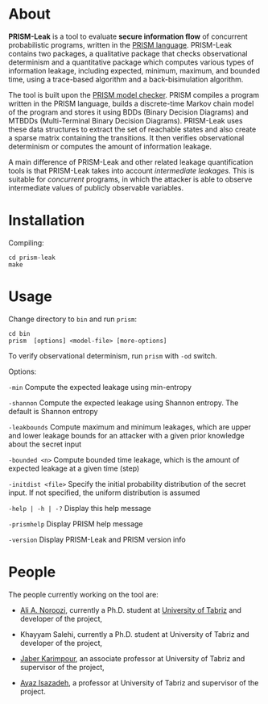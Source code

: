 # About
**PRISM-Leak** is a tool to evaluate **secure information flow** of concurrent probabilistic programs, written in the [PRISM language](http://www.prismmodelchecker.org/manual/ThePRISMLanguage/Introduction). PRISM-Leak contains two packages, a qualitative package that checks observational determinism and a quantitative package which computes various types of information leakage, including expected, minimum, maximum, and bounded time, using a trace-based algorithm and a back-bisimulation algorithm.

The tool is built upon the [PRISM model checker](http://www.prismmodelchecker.org/). PRISM compiles a program written in the PRISM language, builds a discrete-time Markov chain model of the program and stores it using BDDs (Binary Decision Diagrams) and MTBDDs (Multi-Terminal Binary Decision Diagrams). PRISM-Leak uses these data structures to extract the set of reachable states and also create a sparse matrix containing the transitions. It then verifies observational determinism or computes the amount of information leakage.

A main difference of PRISM-Leak and other related leakage quantification tools is that PRISM-Leak takes into account *intermediate leakages*. This is suitable for *concurrent* programs, in which the attacker is able to observe intermediate values of publicly observable variables. 

# Installation
Compiling:
```
cd prism-leak
make
```


# Usage
Change directory to `bin` and run `prism`:
```
cd bin
prism  [options] <model-file> [more-options]
```
To verify observational determinism, run `prism` with `-od` switch.

Options:

`-min`  Compute the expected leakage using min-entropy 

`-shannon`  Compute the expected leakage using Shannon entropy. The default is Shannon entropy

`-leakbounds`  Compute maximum and minimum leakages, which are upper and lower leakage bounds for an attacker with a given prior knowledge about the secret input

`-bounded <n>`  Compute bounded time leakage, which is the amount of expected leakage at a given time (step)

`-initdist <file>`  Specify the initial probability distribution of the secret input. If not specified, the uniform distribution is assumed

`-help | -h | -?`  Display this help message

`-prismhelp`  Display PRISM help message

`-version`  Display PRISM-Leak and PRISM version info


# People
The people currently working on the tool are:

* [Ali A. Noroozi](https://alianoroozi.github.io), currently a Ph.D. student at [University of Tabriz](http://tabrizu.ac.ir/en) and developer of the project,

* Khayyam Salehi, currently a Ph.D. student at University of Tabriz and developer of the project,

* [Jaber Karimpour](http://simap.tabrizu.ac.ir/cv/karimpour/?lang=en-gb), an associate professor at University of Tabriz and supervisor of the project,

* [Ayaz Isazadeh](http://isazadeh.net/ayaz), a professor at University of Tabriz and supervisor of the project.

